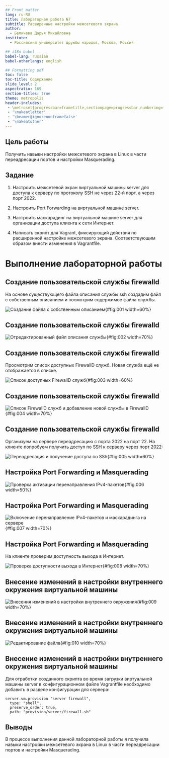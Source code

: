 ```yaml
---
## Front matter
lang: ru-RU
title: Лабораторная работа №7
subtitle: Расширенные настройки межсетевого экрана
author:
  - Беличева Дарья Михайловна
institute:
  - Российский университет дружбы народов, Москва, Россия

## i18n babel
babel-lang: russian
babel-otherlangs: english

## Formatting pdf
toc: false
toc-title: Содержание
slide_level: 2
aspectratio: 169
section-titles: true
theme: metropolis
header-includes:
 - \metroset{progressbar=frametitle,sectionpage=progressbar,numbering=fraction}
 - '\makeatletter'
 - '\beamer@ignorenonframefalse'
 - '\makeatother'
---
```



## Цель работы

Получить навыки настройки межсетевого экрана в Linux в части переадресации портов и настройки Masquerading.

## Задание

1. Настроить межсетевой экран виртуальной машины server для доступа к серверу по протоколу SSH не через 22-й порт, а через порт 2022.
   
2. Настроить Port Forwarding на виртуальной машине server.

3. Настроить маскарадинг на виртуальной машине server для организации доступа клиента к сети Интернет.

4. Написать скрипт для Vagrant, фиксирующий действия по расширенной настройке межсетевого экрана. Соответствующим образом внести изменения в Vagrantfile.

# Выполнение лабораторной работы

## Создание пользовательской службы firewalld

На основе существующего файла описания службы ssh создадим файл с собственным описанием и посмотрим содержимое файла службы.

![Создание файла с собственным описанием](image/1.png){#fig:001 width=60%}

## Создание пользовательской службы firewalld

![Отредактированный файл описания службы](image/2.png){#fig:002 width=70%}

## Создание пользовательской службы firewalld

Просмотрим список доступных FirewallD служб. Новая служба ещё не отображается в списке.

![Список доступных FirewallD служб](image/3.png){#fig:003 width=60%}

## Создание пользовательской службы firewalld

![Список FirewallD служб и добавление новой службы в FirewallD](image/4.png){#fig:004 width=70%}

## Создание пользовательской службы firewalld

Организуем на сервере переадресацию с порта 2022 на порт 22. На клиенте попробуем получить доступ по SSH к серверу через порт 2022:

![Переадресация и получение доступа по SSh](image/5.png){#fig:005 width=60%}

## Настройка Port Forwarding и Masquerading

![Проверка активации перенаправления IPv4-пакетов](image/6.png){#fig:006 width=50%}

## Настройка Port Forwarding и Masquerading

![Включение перенаправление IPv4-пакетов и маскарадинга на сервере](image/7.png){#fig:007 width=70%}

## Настройка Port Forwarding и Masquerading

На клиенте проверим доступность выхода в Интернет.

![Проверка доступности выхода в Интернет](image/8.png){#fig:008 width=70%}


## Внесение изменений в настройки внутреннего окружения виртуальной машины

![Внесения изменений в настройки внутреннего окружения](image/9.png){#fig:009 width=70%}

## Внесение изменений в настройки внутреннего окружения виртуальной машины

![Редактирование файла](image/10.png){#fig:010 width=70%}

## Внесение изменений в настройки внутреннего окружения виртуальной машины

Для отработки созданного скрипта во время загрузки виртуальной машины server
в конфигурационном файле Vagrantfile необходимо добавить в разделе конфигурации для сервера:

```
server.vm.provision "server firewall",
  type: "shell",
  preserve_order: true,
  path: "provision/server/firewall.sh"
```

## Выводы

В процессе выполнения данной лабораторной работы я получила навыки настройки межсетевого экрана в Linux в части переадресации портов и настройки Masquerading.
